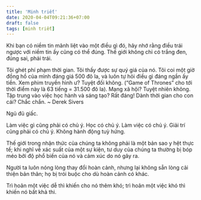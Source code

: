 ```yaml
---
title: 'Minh triết'
date: 2020-04-04T09:21:36+07:00
draft: false
tags: [minh triết]
---
```


Khi bạn có niềm tin mãnh liệt vào một điều gì đó, hãy nhớ rằng điều trái ngược với niềm tin ấy cũng có thể đúng. Thế giới không chỉ có trắng đen, đúng sai, phải trái.

Tôi ghét phí phạm thời gian. Tôi thấy được sự quý giá của nó. Tôi coi một giờ đồng hồ của mình đáng giá 500 đô la, và luôn tự hỏi điều gì đáng ngần ấy tiền. Xem phim truyền hình ư? Tuyệt đối không. (“Game of Thrones” cho tới thời điểm này là 63 tiếng = 31.500 đô la). Mạng xã hội? Tuyệt nhiên không. Tập trung vào việc học hành và sáng tạo? Rất đáng! Dành thời gian cho con cái? Chắc chắn. ~ Derek Sivers

Ngủ đủ giấc.

Làm việc gì cũng phải có chủ ý. Học có chủ ý. Làm việc có chủ ý. Giải trí cũng phải có chủ ý. Không hành động tuỳ hứng.

Thế giới trong nhận thức của chúng ta không phải là một bản sao y hệt thực tế; khi nghĩ về xác suất của một sự kiện, tư duy của chúng ta thường bị bóp méo bởi độ phổ biến của nó và cảm xúc do nó gây ra.

Người ta luôn nóng lòng thay đổi hoàn cảnh, nhưng lại không sẵn lòng cải thiện bản thân; họ bị trói buộc cho dù hoàn cảnh có khác.

Trì hoãn một việc dễ thì khiến cho nó thêm khó; trì hoãn một việc khó thì khiến nó bất khả thi.
